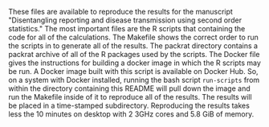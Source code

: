These files are available to reproduce the results for the manuscript
"Disentangling reporting and disease transmission using second order
statistics." The most important files are the R scripts that
containing the code for all of the calculations. The Makefile shows
the correct order to run the scripts in to generate all of the
results. The packrat directory contains a packrat archive of all of
the R packages used by the scripts. The Docker file gives the
instructions for building a docker image in which the R scripts may be
run. A Docker image built with this script is available on Docker
Hub. So, on a system with Docker installed, running the bash script
``run-scripts`` from within the directory containing this README will
pull down the image and run the Makefile inside of it to reproduce all
of the results. The results will be placed in a time-stamped
subdirectory. Reproducing the results takes less the 10 minutes on
desktop with 2 3GHz cores and 5.8 GiB of memory.
